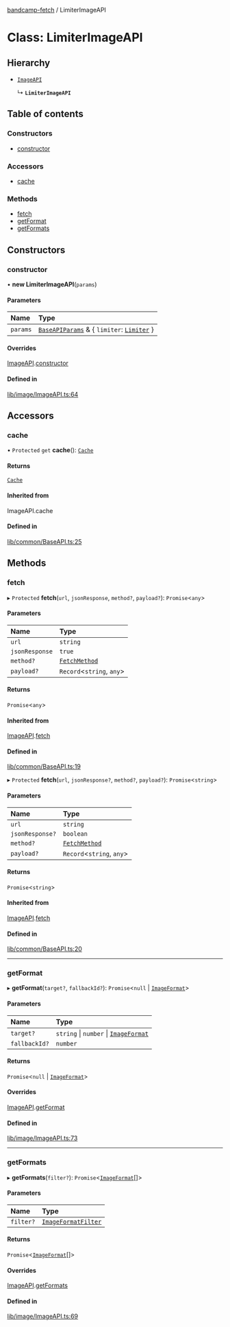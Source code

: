 [bandcamp-fetch](../README.md) / LimiterImageAPI

# Class: LimiterImageAPI

## Hierarchy

- [`ImageAPI`](ImageAPI.md)

  ↳ **`LimiterImageAPI`**

## Table of contents

### Constructors

- [constructor](LimiterImageAPI.md#constructor)

### Accessors

- [cache](LimiterImageAPI.md#cache)

### Methods

- [fetch](LimiterImageAPI.md#fetch)
- [getFormat](LimiterImageAPI.md#getformat)
- [getFormats](LimiterImageAPI.md#getformats)

## Constructors

### constructor

• **new LimiterImageAPI**(`params`)

#### Parameters

| Name | Type |
| :------ | :------ |
| `params` | [`BaseAPIParams`](../interfaces/BaseAPIParams.md) & { `limiter`: [`Limiter`](Limiter.md)  } |

#### Overrides

[ImageAPI](ImageAPI.md).[constructor](ImageAPI.md#constructor)

#### Defined in

[lib/image/ImageAPI.ts:64](https://github.com/patrickkfkan/bandcamp-fetch/blob/19ec315/src/lib/image/ImageAPI.ts#L64)

## Accessors

### cache

• `Protected` `get` **cache**(): [`Cache`](Cache.md)

#### Returns

[`Cache`](Cache.md)

#### Inherited from

ImageAPI.cache

#### Defined in

[lib/common/BaseAPI.ts:25](https://github.com/patrickkfkan/bandcamp-fetch/blob/19ec315/src/lib/common/BaseAPI.ts#L25)

## Methods

### fetch

▸ `Protected` **fetch**(`url`, `jsonResponse`, `method?`, `payload?`): `Promise`<`any`\>

#### Parameters

| Name | Type |
| :------ | :------ |
| `url` | `string` |
| `jsonResponse` | ``true`` |
| `method?` | [`FetchMethod`](../enums/FetchMethod.md) |
| `payload?` | `Record`<`string`, `any`\> |

#### Returns

`Promise`<`any`\>

#### Inherited from

[ImageAPI](ImageAPI.md).[fetch](ImageAPI.md#fetch)

#### Defined in

[lib/common/BaseAPI.ts:19](https://github.com/patrickkfkan/bandcamp-fetch/blob/19ec315/src/lib/common/BaseAPI.ts#L19)

▸ `Protected` **fetch**(`url`, `jsonResponse?`, `method?`, `payload?`): `Promise`<`string`\>

#### Parameters

| Name | Type |
| :------ | :------ |
| `url` | `string` |
| `jsonResponse?` | `boolean` |
| `method?` | [`FetchMethod`](../enums/FetchMethod.md) |
| `payload?` | `Record`<`string`, `any`\> |

#### Returns

`Promise`<`string`\>

#### Inherited from

[ImageAPI](ImageAPI.md).[fetch](ImageAPI.md#fetch)

#### Defined in

[lib/common/BaseAPI.ts:20](https://github.com/patrickkfkan/bandcamp-fetch/blob/19ec315/src/lib/common/BaseAPI.ts#L20)

___

### getFormat

▸ **getFormat**(`target?`, `fallbackId?`): `Promise`<``null`` \| [`ImageFormat`](../interfaces/ImageFormat.md)\>

#### Parameters

| Name | Type |
| :------ | :------ |
| `target?` | `string` \| `number` \| [`ImageFormat`](../interfaces/ImageFormat.md) |
| `fallbackId?` | `number` |

#### Returns

`Promise`<``null`` \| [`ImageFormat`](../interfaces/ImageFormat.md)\>

#### Overrides

[ImageAPI](ImageAPI.md).[getFormat](ImageAPI.md#getformat)

#### Defined in

[lib/image/ImageAPI.ts:73](https://github.com/patrickkfkan/bandcamp-fetch/blob/19ec315/src/lib/image/ImageAPI.ts#L73)

___

### getFormats

▸ **getFormats**(`filter?`): `Promise`<[`ImageFormat`](../interfaces/ImageFormat.md)[]\>

#### Parameters

| Name | Type |
| :------ | :------ |
| `filter?` | [`ImageFormatFilter`](../enums/ImageFormatFilter.md) |

#### Returns

`Promise`<[`ImageFormat`](../interfaces/ImageFormat.md)[]\>

#### Overrides

[ImageAPI](ImageAPI.md).[getFormats](ImageAPI.md#getformats)

#### Defined in

[lib/image/ImageAPI.ts:69](https://github.com/patrickkfkan/bandcamp-fetch/blob/19ec315/src/lib/image/ImageAPI.ts#L69)

